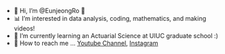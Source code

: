 - 👋 Hi, I’m @EunjeongRo 🌿
- 📊 I’m interested in data analysis, coding, mathematics, and making videos!
- 🌱 I’m currently learning an Actuarial Science at UIUC graduate school :)
- 💌 How to reach me ... [Youtube Channel](https://www.youtube.com/channel/UCtfnHliex_uPVTY1t2YQ4HA), [Instagram](https://www.instagram.com/r_eunj/)

<!---
EunjeongRo/EunjeongRo is a ✨ special ✨ repository because its `README.md` (this file) appears on your GitHub profile.
You can click the Preview link to take a look at your changes.
--->
